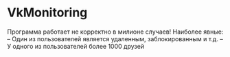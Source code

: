 VkMonitoring
============
Программа работает не корректно в милионе случаев! Наиболее явные:
– Один из пользователей является удаленным, заблокированным и т.д.
– У одного из пользователей более 1000 друзей
